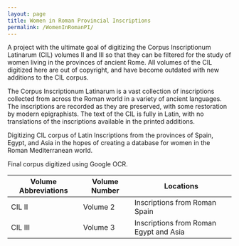 ```yaml
---
layout: page
title: Women in Roman Provincial Inscriptions
permalink: /WomenInRomanPI/
---
```


A project with the ultimate goal of digitizing the Corpus Inscriptionum Latinarum (CIL) volumes II and III so that they can be filtered for the study of women living in the provinces of ancient Rome. All volumes of the CIL digitized here are out of copyright, and have become outdated with new additions to the CIL corpus.

The Corpus Inscriptionum Latinarum is a vast collection of inscriptions collected from across the Roman world in a variety of ancient languages. The inscriptions are recorded as they are preserved, with some restoration by modern epigraphists. The text of the CIL is fully in Latin, with no translations of the inscriptions available in the printed additions.

Digitizing CIL corpus of Latin Inscriptions from the provinces of Spain, Egypt, and Asia in the hopes of creating a database for women in the Roman Mediterranean world.

Final corpus digitized using Google OCR.

Volume Abbreviations | Volume Number | Locations
-------------------- | ------------- | ---------
CIL II | Volume 2 | Inscriptions from Roman Spain
CIL III | Volume 3 | Inscriptions from Roman Egypt and Asia